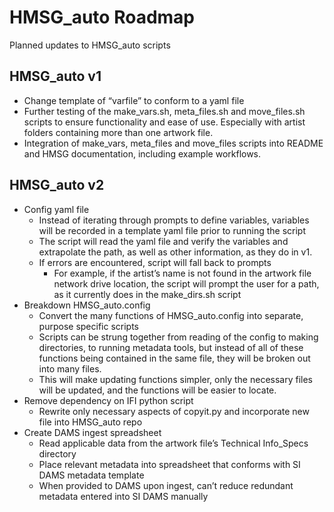 # HMSG_auto Roadmap
Planned updates to HMSG_auto scripts

## HMSG_auto v1
- Change template of “varfile” to conform to a yaml file
- Further testing of the make_vars.sh, meta_files.sh and move_files.sh scripts to ensure functionality and ease of use. Especially with artist folders containing more than one artwork file.
- Integration of make_vars, meta_files and move_files scripts into README and HMSG documentation, including example workflows. 

## HMSG_auto v2
- Config yaml file
  - Instead of iterating through prompts to define variables, variables will be recorded in a template yaml file prior to running the script
  - The script will read the yaml file and verify the variables and extrapolate the path, as well as other information, as they do in v1. 
  - If errors are encountered, script will fall back to prompts
    - For example, if the artist’s name is not found in the artwork file network drive location, the script will prompt the user for a path, as it currently does in the make_dirs.sh script
- Breakdown HMSG_auto.config 
  - Convert the many functions of HMSG_auto.config into separate, purpose specific scripts
  - Scripts can be strung together from reading of the config to making directories, to running metadata tools, but instead of all of these functions being contained in the same file, they will be broken out into many files. 
  - This will make updating functions simpler, only the necessary files will be updated, and the functions will be easier to locate.
- Remove dependency on IFI python script
  - Rewrite only necessary aspects of copyit.py and incorporate new file into HMSG_auto repo
- Create DAMS ingest spreadsheet
  - Read applicable data from the artwork file’s Technical Info_Specs directory 
  - Place relevant metadata into spreadsheet that conforms with SI DAMS metadata template
  - When provided to DAMS upon ingest, can’t reduce redundant metadata entered into SI DAMS manually
